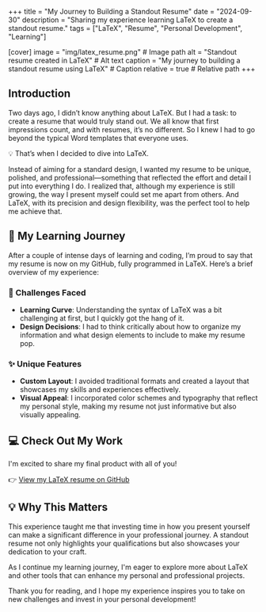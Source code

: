 +++
title = "My Journey to Building a Standout Resume"
date = "2024-09-30"
description = "Sharing my experience learning LaTeX to create a standout resume."
tags = ["LaTeX", "Resume", "Personal Development", "Learning"]

[cover]
image = "img/latex_resume.png"  # Image path
alt = "Standout resume created in LaTeX"  # Alt text
caption = "My journey to building a standout resume using LaTeX"  # Caption
relative = true  # Relative path
+++

## Introduction

Two days ago, I didn’t know anything about LaTeX. But I had a task: to create a resume that would truly stand out. We all know that first impressions count, and with resumes, it’s no different. So I knew I had to go beyond the typical Word templates that everyone uses.

💡 That’s when I decided to dive into LaTeX.

Instead of aiming for a standard design, I wanted my resume to be unique, polished, and professional—something that reflected the effort and detail I put into everything I do. I realized that, although my experience is still growing, the way I present myself could set me apart from others. And LaTeX, with its precision and design flexibility, was the perfect tool to help me achieve that.

## 🚀 My Learning Journey

After a couple of intense days of learning and coding, I’m proud to say that my resume is now on my GitHub, fully programmed in LaTeX. Here’s a brief overview of my experience:

### 🔧 Challenges Faced
- **Learning Curve**: Understanding the syntax of LaTeX was a bit challenging at first, but I quickly got the hang of it.
- **Design Decisions**: I had to think critically about how to organize my information and what design elements to include to make my resume pop.

### ✨ Unique Features
- **Custom Layout**: I avoided traditional formats and created a layout that showcases my skills and experiences effectively.
- **Visual Appeal**: I incorporated color schemes and typography that reflect my personal style, making my resume not just informative but also visually appealing.

## 💻 Check Out My Work

I'm excited to share my final product with all of you! 

👉 [View my LaTeX resume on GitHub](https://github.com/AlvaroEsRo/Resume/blob/main/RESUME_ALVARO_ESTEVEZ.pdf) 

## 💡 Why This Matters

This experience taught me that investing time in how you present yourself can make a significant difference in your professional journey. A standout resume not only highlights your qualifications but also showcases your dedication to your craft.

As I continue my learning journey, I'm eager to explore more about LaTeX and other tools that can enhance my personal and professional projects. 

Thank you for reading, and I hope my experience inspires you to take on new challenges and invest in your personal development!
